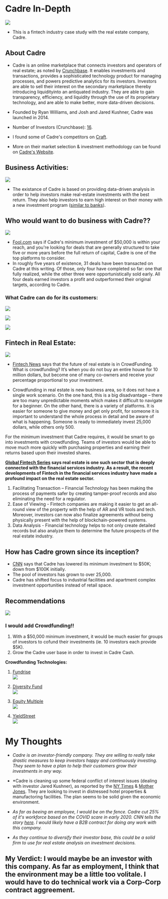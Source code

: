 # Cadre In-Depth
![](https://cdn.cadre.com/assets/img/public/cadre-logo-black-600x600.png)


* This is a fintech industry case study with the real estate company, Cadre. 

## About Cadre

* Cadre is an online marketplace that connects investors and operators of real estate; as noted by [Crunchbase][1]. It enables investments and transactions, provides a sophisticated technology product for managing processes, and powers predictive analytics for its investors. Investors are able to sell their interest on the secondary marketplace thereby introducing liquidityinto an antiquated industry. They are able to gain transparency, efficiency, and liquidity through the use of its proprietary technology, and are able to make better, more data-driven decisions.   
* Founded by Ryan Williams, and Josh and Jared Kushner, Cadre was launched in 2014.  
* Number of Investors (Crunchbase): [16][3].  
* I found some of Cadre's competitors on [Craft][4].   

* More on their market selection & investment methodology can be found on [Cadre's Website][2].

[1]: https://www.crunchbase.com/organization/cadre-2
[2]: https://cadre.com/insights/challenge-of-market-selection-cadre-approach
[3]: https://www.crunchbase.com/organization/cadre-2/company_financials
[4]: https://craft.co/cadre/competitors


## Business Activities:
![](https://cadre.com/insights/content/images/size/w2000/2020/09/Market-Selection-0.PNG)

* The existance of Cadre is based on providing data-driven analysis in order to help investors make real-estate investments with the best return. They also help investors to earn high interest on their money with a new investment program ([similar to banks][5]).

[5]: https://cadre.com/cash

## Who would want to do business with Cadre??    

![](https://m.foolcdn.com/media/millionacres/images/cadre_browse.width-800.png)   

* [Fool.com][6] says if Cadre's minimum investment of $50,000 is within your reach, and you're looking for deals that are generally structured to take five or more years before the full return of capital, Cadre is one of the top platforms to consider.    
* In roughly five years of existence, 31 deals have been transacted on Cadre at this writing. Of those, only four have completed so far: one that fully realized, while the other three were opportunistically sold early. All four deals earned investors a profit and outperformed their original targets, according to Cadre.

[6]: https://www.fool.com/millionacres/real-estate-investing/crowdfunding/cadre-commercial-real-estate-crowdfunding-review/

### What Cadre can do for its customers:
![](https://cadre.com/insights/content/images/2020/09/Market-Selection-3.PNG)

![](https://cadre.com/insights/content/images/2020/09/Market-Selection-4.PNG)

![](https://cadre.com/insights/content/images/2020/09/Market-Selection-2.PNG)


## Fintech in Real Estate:

![](https://cdn.shortpixel.ai/client/q_glossy,ret_img,w_750/https://www.fintechnews.org/wp-content/uploads/2020/09/1.jpg)

* [Fintech News][7] says that the future of real estate is in CrowdFunding. What is crowdfunding? It’s when you do not buy an entire house for 10 million dollars, but become one of many co-owners and receive your percentage proportional to your investment.

* Crowdfunding in real estate is new business area, so it does not have a single work scenario. On the one hand, this is a big disadvantage – there are too many unpredictable moments which makes it difficult to navigate for a beginner. On the other hand, there is a variety of platforms. It is easier for someone to give money and get only profit, for someone it is important to understand the whole process in detail and be aware of what is happening. Someone is ready to immediately invest 25,000 dollars, while others only 500.   

[7]: https://www.fintechnews.org/the-future-of-real-estate-a-crowdfunding-revolution/

For the minimum investment that Cadre requires, it would be smart to go into investments with crowdfunding. Teams of investors would be able to move much more quickly with purchasing properties and earning their returns based upon their invested shares.

**[Global Fintech Series][8] says real estate is one such sector that is deeply connected with the financial services industry. As a result, the recent developments of Fintech in the financial services industry have made a profound impact on the real estate sector.**

1. Facilitating Transaction – Financial Technology has been making the process of payments safer by creating tamper-proof records and also eliminating the need for a regulator.   
2. Ease of Viewing - Fintech companies are making it easier to get an all-round view of the property with the help of AR and VR tools and tech. Moreover, investors can now also finalize agreements without being physically present with the help of blockchain-powered systems.   
3. Data Analysis - Financial technology helps to not only create detailed records but also analyze them to determine the future prospects of the real estate industry.   

[8]: https://globalfintechseries.com/how-is-fintech-redefining-real-estate/


## How has Cadre grown since its inception?
* [CNN][9] says that Cadre has lowered its minimum investment to $50K; down from $100K initially.   
* The pool of investors has grown to over 25,000.    
* Cadre has shifted focus to industrial facilities and apartment complex investment opportunities instead of retail space.

[9]: https://www.cnn.com/2020/09/21/investing/real-estate-cadre-savings-account/index.html

## Recommendations
![](https://ahmadsb.com/wp-content/uploads/2013/07/chi-carol-sente-crowdfunding-1871-20150302.jpeg)

###  I would add Crowdfunding!!

1. With a $50,000 minimum investment, it would be much easier for groups of investors to cofund their investments (ie. 10 investors each provide $5K).    
2. Grow the Cadre user base in order to invest in Cadre Cash.

**Crowdfunding Technologies:** 
1. [Fundrise][10]   
![](https://d10cq78zmnjvsx.cloudfront.net/interface/logo-hz-color.svg)   

2. [Diversity Fund][11]   
![](https://cdn.nerdwallet.com/investing/logos/DiversyFundLogo.png)   

3. [Equity Multiple][12]   
![](https://cdn.nerdwallet.com/investing/logos/EquityMultiple_logo.png)   

4. [YieldStreet][13]   
![](https://cdn.nerdwallet.com/investing/logos/YSLogo.png)   

[10]: https://fundrise.com/
[11]: https://diversyfund.com/?utm_source=www.google.com%2F
[12]: https://www.equitymultiple.com/
[13]: https://www.yieldstreet.com/raise-capital


# My Thoughts   

* *Cadre is an investor-friendly company. They are willing to really take drastic measures to keep investors happy and continuously investing. They seem to have a plan to help their customers grow their investments in any way.*   
* *Cadre is cleaning up some federal conflict of interest issues (dealing with investor Jared Kushner), as reported by the [NY Times][14] & [Mother Jones][15]. They are looking to invest in distressed hotel properties & manufactoring facilities. The plan seems to be solid given the economic environment.
* *As far as beeing an employee, I would be on the fence. Cadre cut 25% of it's workforce based on the COVID scare in early 2020. CNN tells the story [here][9]. I would likely have a B2B contract for doing any work with this company.*  

* *As they continue to diversify their investor base, this could be a solid firm to use for real estate analysis on investment decisions.*

## My Verdict: I would maybe be an investor with this company. As far as employment, I think that the environment may be a little too volitale. I would have to do technical work via a Corp-Corp contract aggreement.

[14]: https://www.nytimes.com/2020/03/05/us/politics/jared-kushner-cadre.html
[15]: https://www.motherjones.com/politics/2020/10/a-real-estate-firm-co-owned-by-jared-kushner-is-looking-to-profit-from-the-pandemic/
